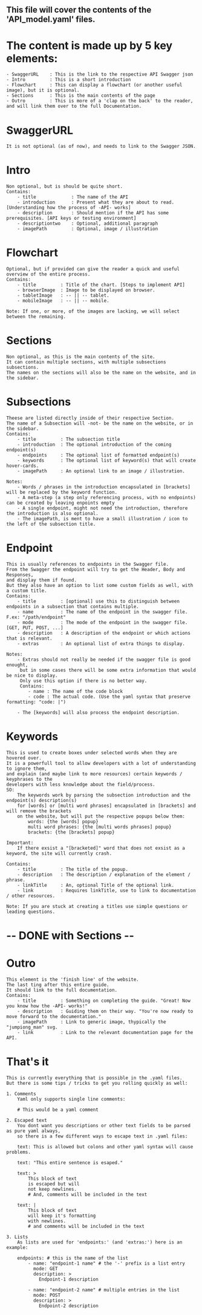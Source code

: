 


## This file will cover the contents of the 'API_model.yaml' files.

# The content is made up by 5 key elements:
	- SwaggerURL	: This is the link to the respective API Swagger json
	- Intro			: This is a short introduction
	- Flowchart		: This can display a flowchart (or another useful image), but it is optional.
	- Sections		: This is the main contents of the page
	- Outro			: This is more of a 'clap on the back' to the reader, and will link them over to the full Documentation.
	
	
# SwaggerURL
	It is not optional (as of now), and needs to link to the Swagger JSON.
	

# Intro
	Non optional, but is should be quite short.
	Contains:
		- title				: The name of the API
		- introduction		: Present what they are about to read. [Understanding how the process of -API- works]
		- description		: Should mention if the API has some prerequisites. [API keys or testing environment]
		- descriptiontwo	: Optional, additional paragraph
		- imagePath			: Optional, image / illustration
		
# Flowchart
	Optional, but if provided can give the reader a quick and useful overview of the entire process.
	Contains:
		- title			: Title of the chart. [Steps to implement API]
		- browserImage	: Image to be displayed on browser.
		- tabletImage	: -- || -- tablet.
		- mobileImage	: -- || -- mobile.
		
	Note: If one, or more, of the images are lacking, we will select between the remaining.


# Sections
	Non optional, as this is the main contents of the site.
	It can contain multiple sections, with multiple subsections subsections.
	The names on the sections will also be the name on the website, and in the sidebar.
	
# Subsections
	Theese are listed directly inside of their respective Section.
	The name of a Subsection will -not- be the name on the website, or in the sidebar.
	Contains:
		- title			: The subsection title
		- introduction	: The optional introduction of the coming endpoint(s)
		- endpoints		: The optional list of formatted endpoint(s)
		- keywords		: The optional list of keyword(s) that will create hover-cards.
		- imagePath		: An optional link to an image / illustration.
		
	Notes: 
		- Words / phrases in the introduction encapsulated in [brackets] will be replaced by the keyword function.
		- A meta-step (a step only referencing process, with no endpoints) can be created by leaving enpoints empty
		- A single endpoint, might not need the introduction, therefore the introduction is also optional.
		- The imagePath, is ment to have a small illustration / icon to the left of the subsection title.
		
# Endpoint
	This is usually references to endpoints in the Swagger file.
	From the Swagger the endpoint will try to get the Header, Body and Responses,
	and display them if found.
	But they also have an option to list some custom fields as well, with a custom title.
	Contains:
		- title			: [optional] use this to distinguish between endpoints in a subsection that contains multiple.
		- name			: The name of the endpoint in the swagger file. F.ex: "/path/endpoint"
		- mode			: The mode of the endpoint in the swagger file. [GET, PUT, POST, ...]
		- description	: A description of the endpoint or which actions that is relevant.
		- extras		: An optional list of extra things to display.
		
	Notes:
		- Extras should not really be needed if the swagger file is good enought,
		 but in some cases there will be some extra information that would be nice to display.
		 Only use this option if there is no better way.
		 Contains:
			- name : The name of the code block
			- code : The actual code. (Use the yaml syntax that preserve formatting: "code: |")
		
		- The [keywords] will also process the endpoint description.									

# Keywords
	This is used to create boxes under selected words when they are hovered over.
	It is a powerfull tool to allow developers with a lot of understanding to ignore them,
	and explain (and maybe link to more resources) certain keywords / keyphrases to the 
	developers with less knowledge about the field/process.
	SO:
		The keywords work by parsing the subsection introduction and the endpoint(s) description(s)
		for [words] or [multi word phrases] encapsulated in [brackets] and will remove the brackets 
		on the website, but will put the respective popups below them:
			words: {the [words] popup}
			multi word phrases: {the [multi words phrases] popup}
			brackets: {the [brackets] popup}
			
	Important:
		If there exsist a "[bracketed]" word that does not exsist as a keyword, the site will currently crash.
		
	Contains:
		- title			: The title of the popup.
		- description	: The description / explanation of the element / phrase.
		- linkTitle		: An, optional Title of the optional link.
		- link			: Requires linkTitle, use to link to documentation / other resources.
	
	Note: If you are stuck at creating a titles use simple questions or leading questions.
	
# -- DONE with Sections --

# Outro
	This element is the 'finish line' of the website.
	The last ting after this entire guide.
	It should link to the full documentation.
	Contains:
		- title			: Something on completing the guide. "Great! Now you know how the -API- works!"
		- description	: Guiding them on their way. "You're now ready to move forward to the documentation."
		- imagePath		: Link to generic image, thypically the "jumpiong_man" svg.
		- link			: Link to the relevant documentation page for the API.


# That's it
	This is currently everything that is possible in the .yaml files.
	But there is some tips / tricks to get you rolling quickly as well:
	
	1. Comments
		Yaml only supports single line comments:
		
		# This would be a yaml comment
	
	2. Escaped text
		You dont want you descriptions or other text fields to be parsed as pure yaml always,
		so there is a few different ways to escape text in .yaml files:
		
		text: This is allowed but colons and other yaml syntax will cause problems.
		
		text: "This entire sentence is esaped."
		
		text: >
			This block of text
			is escaped but will 
			not keep newlines.
			# And, comments will be included in the text
		
		text: |
			This block of text
			will keep it's formatting
			with newlines.
			# and comments will be included in the text
	
	3. Lists
		As lists are used for 'endpoints:' (and 'extras:') here is an example:
		
		endpoints: # this is the name of the list
			- name: "endpoint-1 name" # the '-' prefix is a list entry
			  mode: GET
			  description: >
				Endpoint-1 description
			
			- name: "endpoint-2 name" # multiple entries in the list 
			  mode: POST
			  description: >
				Endpoint-2 description
				
	
	